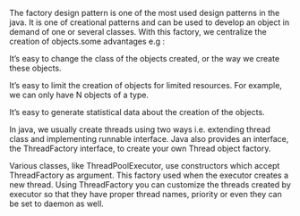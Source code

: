 The factory design pattern is one of the most used design patterns in the java. 
It is one of creational patterns and can be used to develop an object 
in demand of one or several classes. With this factory, 
we centralize the creation of objects.some advantages e.g : 

It’s easy to change the class of the objects created, or the way we create these objects.

It’s easy to limit the creation of objects for limited resources. 
For example, we can only have N objects of a type.

It’s easy to generate statistical data about the creation of the objects.

In java, we usually create threads using two ways i.e. extending thread class 
and implementing runnable interface. Java also provides an interface, 
the ThreadFactory interface, to create your own Thread object factory.

Various classes, like ThreadPoolExecutor, use constructors which accept 
ThreadFactory as argument. This factory used when the executor creates 
a new thread. Using ThreadFactory you can customize the threads created 
by executor so that they have proper thread names, priority or even they 
can be set to daemon as well.